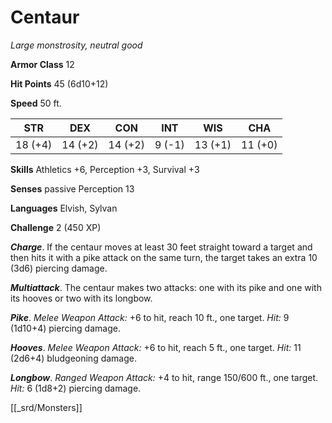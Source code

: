 # Centaur

*Large monstrosity, neutral good*

**Armor Class** 12

**Hit Points** 45 (6d10+12)

**Speed** 50 ft.

| STR     | DEX     | CON     | INT    | WIS     | CHA     |
|---------|---------|---------|--------|---------|---------|
| 18 (+4) | 14 (+2) | 14 (+2) | 9 (-1) | 13 (+1) | 11 (+0) |

**Skills** Athletics +6, Perception +3, Survival +3

**Senses** passive Perception 13

**Languages** Elvish, Sylvan

**Challenge** 2 (450 XP)

***Charge***. If the centaur moves at least 30 feet straight toward a target and then hits it with a pike attack on the same turn, the target takes an extra 10 (3d6) piercing damage.


***Multiattack***. The centaur makes two attacks: one with its pike and one with its hooves or two with its longbow.

***Pike***. *Melee Weapon Attack:* +6 to hit, reach 10 ft., one target. *Hit:* 9 (1d10+4) piercing damage.

***Hooves***. *Melee Weapon Attack:* +6 to hit, reach 5 ft., one target. *Hit:* 11 (2d6+4) bludgeoning damage.

***Longbow***. *Ranged Weapon Attack:* +4 to hit, range 150/600 ft., one target. *Hit:* 6 (1d8+2) piercing damage.


[[_srd/Monsters]]